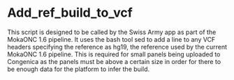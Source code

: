 # Add_ref_build_to_vcf

This script is designed to be called by the Swiss Army app as part of the MokaONC 1.6 pipeline.  It uses the bash tool sed to add a line to any VCF headers specifying the reference as hg19, the reference used by the current MokaONC 1.6 pipeline. This is required for small panels being uploaded to Congenica as the panels must be above a certain size in order for there to be enough data for the platform to infer the build. 
